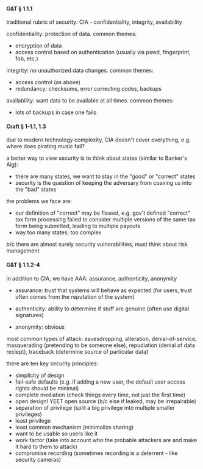 #### G&T § 1.1.1

traditional rubric of security: CIA - confidentiality, integrity, availability

confidentiality: protection of data. common themes:

- encryption of data
- access control based on authentication (usually via pswd, fingerprint, fob, etc.)

integrity: no unauthorized data changes. common themes:

- access control (as above)
- redundancy: checksums, error correcting codes, backups

availability: want data to be available at all times. common themes:

- lots of backups in case one fails



#### Craft § 1-1.1, 1.3

due to modern technology complexity, CIA doesn't cover everything, e.g. where does pirating music fall?

a better way to view security is to think about states (similar to Banker's Alg):

- there are many states, we want to stay in the "good" or "correct" states
- security is the question of keeping the adversary from coaxing us into the "bad" states

the problems we face are:

- our definition of "correct" may be flawed, e.g. gov't defined "correct" tax form processing failed to consider multiple versions of the same tax form being submitted, leading to multiple payouts
- way too many states; too complex

b/c there are almost surely security vulnerabilities, must think about risk management



#### G&T § 1.1.2-4

in addition to CIA, we have AAA: assurance, authenticity, anonymity

- assurance: trust that systems will behave as expected (for users, trust often comes from the reputation of the system)

- authenticity: ability to determine if stuff are genuine (often use digital signatures)

- anonymity: obvious

most common types of attack: eavesdropping, alteration, denial-of-service, masquerading (pretending to be someone else), repudiation (denial of data reciept), traceback (determine source of particular data)

there are ten key security principles:

- simplicity of design
- fail-safe defaults (e.g. if adding a new user, the default user access rights should be minimal)
- complete mediation (check things every time, not just the first time)
- open design! YEET open source (b/c else if leaked, may be irrepairable)
- separation of privilege (split a big privilege into multiple smaller privileges)
- least privilege
- least common mechanism (minimalize sharing)
- want to be usable so users like it
- work factor (take into account who the probable attackers are and make it hard to them to attack)
- compromise recording (sometimes recording is a deterrent - like security cameras)